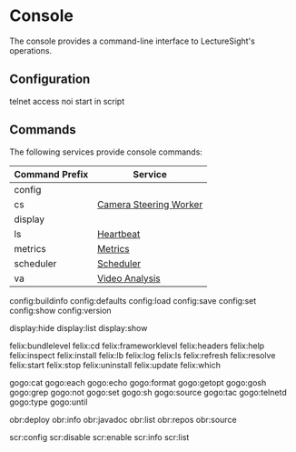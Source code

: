 # Console

The console provides a command-line interface to LectureSight's operations.

## Configuration

telnet access
noi start in script

## Commands

The following services provide console commands:

| Command Prefix  | Service |
|---------------------|-----------|
| config |
| cs | [Camera Steering Worker](../modules/steeringworker-relativemove/#console-commands) |
| display |
| ls | [Heartbeat](heartbeat/#console-commands) |
| metrics | [Metrics](metrics/#console-commands) |
| scheduler | [Scheduler](scheduler/#console-commands) |
| va | [Video Analysis](../modules/videoanalysis/#console-commands) |

config:buildinfo
config:defaults
config:load
config:save
config:set
config:show
config:version

display:hide
display:list
display:show

felix:bundlelevel
felix:cd
felix:frameworklevel
felix:headers
felix:help
felix:inspect
felix:install
felix:lb
felix:log
felix:ls
felix:refresh
felix:resolve
felix:start
felix:stop
felix:uninstall
felix:update
felix:which

gogo:cat
gogo:each
gogo:echo
gogo:format
gogo:getopt
gogo:gosh
gogo:grep
gogo:not
gogo:set
gogo:sh
gogo:source
gogo:tac
gogo:telnetd
gogo:type
gogo:until

obr:deploy
obr:info
obr:javadoc
obr:list
obr:repos
obr:source

scr:config
scr:disable
scr:enable
scr:info
scr:list

